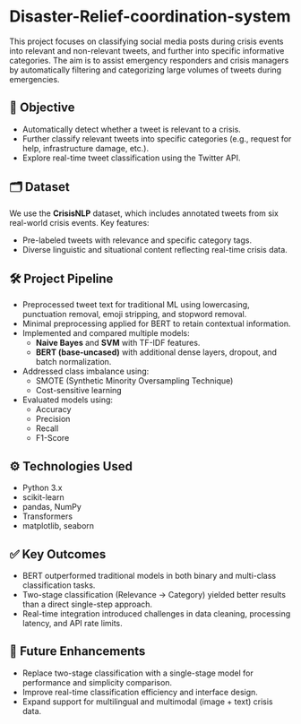 # Disaster-Relief-coordination-system

This project focuses on classifying social media posts during crisis events into relevant and non-relevant tweets, and further into specific informative categories. The aim is to assist emergency responders and crisis managers by automatically filtering and categorizing large volumes of tweets during emergencies.

## 📌 Objective

- Automatically detect whether a tweet is relevant to a crisis.
- Further classify relevant tweets into specific categories (e.g., request for help, infrastructure damage, etc.).
- Explore real-time tweet classification using the Twitter API.

## 🗂️ Dataset

We use the **CrisisNLP** dataset, which includes annotated tweets from six real-world crisis events. Key features:
- Pre-labeled tweets with relevance and specific category tags.
- Diverse linguistic and situational content reflecting real-time crisis data.

## 🛠️ Project Pipeline

- Preprocessed tweet text for traditional ML using lowercasing, punctuation removal, emoji stripping, and stopword removal.
- Minimal preprocessing applied for BERT to retain contextual information.
- Implemented and compared multiple models:
  - **Naive Bayes** and **SVM** with TF-IDF features.
  - **BERT (base-uncased)** with additional dense layers, dropout, and batch normalization.
- Addressed class imbalance using:
  - SMOTE (Synthetic Minority Oversampling Technique)
  - Cost-sensitive learning
- Evaluated models using:
  - Accuracy
  - Precision
  - Recall
  - F1-Score

## ⚙️ Technologies Used

- Python 3.x  
- scikit-learn  
- pandas, NumPy  
- Transformers
- matplotlib, seaborn  

## ✅ Key Outcomes

- BERT outperformed traditional models in both binary and multi-class classification tasks.
- Two-stage classification (Relevance → Category) yielded better results than a direct single-step approach.
- Real-time integration introduced challenges in data cleaning, processing latency, and API rate limits.

## 🔄 Future Enhancements

- Replace two-stage classification with a single-stage model for performance and simplicity comparison.
- Improve real-time classification efficiency and interface design.
- Expand support for multilingual and multimodal (image + text) crisis data.
